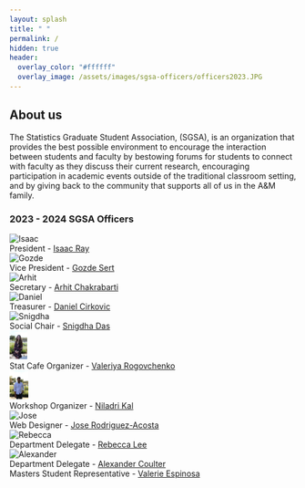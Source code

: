 ```yaml
---
layout: splash
title: " "
permalink: /
hidden: true
header:
  overlay_color: "#ffffff"
  overlay_image: /assets/images/sgsa-officers/officers2023.JPG
---
```


## About us

The Statistics Graduate Student Association, (SGSA), is an organization that provides the best possible environment to encourage the interaction between students and faculty by bestowing forums for students to connect with faculty as they discuss their current research, encouraging participation in academic events outside of the traditional classroom setting, and by giving back to the community that supports all of us in the A&M family.

### 2023 - 2024 SGSA Officers

<img src="assets/images/sgsa-officers/individual_officers_2023/isaac_portrait.JPG" alt="Isaac" height="50"/> <br>
​President - [Isaac Ray](mailto:null@stat.tamu.edu) <br>
<img src="assets/images/sgsa-officers/individual_officers_2023/gozde_portrait.JPG" alt="Gozde" height="50"/> <br>
Vice President - [Gozde Sert](mailto:gozdesert@stat.tamu.edu) <br>
<img src="assets/images/sgsa-officers/individual_officers_2023/arhit_portrait.JPG" alt="Arhit" height="50"/> <br>
Secretary - [Arhit Chakrabarti](mailto:arhit.chakrabarti@stat.tamu.edu) <br>
<img src="assets/images/sgsa-officers/individual_officers_2023/daniel_portrait.JPG" alt="Daniel" height="50"/> <br>
Treasurer - [Daniel Cirkovic](mailto:cirkovd@stat.tamu.edu) <br>
<img src="assets/images/sgsa-officers/individual_officers_2023/snigdha_portrait.JPG" alt="Snigdha" height="50"/> <br>
Social Chair - [Snigdha Das](mailto:snigdha@stat.tamu.edu) <br>
<img src="assets/images/sgsa-officers/individual_officers_2023/Valeriya_portrait.JPG" alt="Valeriya" height="50"/> <br>
Stat Cafe Organizer - [Valeriya Rogovchenko](mailto:varogovchenko@tamu.edu) <br>
<img src="assets/images/sgsa-officers/individual_officers_2023/niladri_portrait.JPG" alt="Niladri" height="50"/> <br>
Workshop Organizer - [Niladri Kal](mailto:niladrik@tamu.edu) <br>
<img src="assets/images/sgsa-officers/individual_officers_2023/jose_portrait.JPG" alt="Jose" height="50"/> <br>
Web Designer - [Jose Rodriguez-Acosta](mailto:jeroda7105@tamu.edu) <br>
<img src="assets/images/sgsa-officers/individual_officers_2023/rebecca_portrait.JPG" alt="Rebecca" height="50"/> <br>
Department Delegate - [Rebecca Lee](mailto:llrebecca21@stat.tamu.edu) <br>
<img src="assets/images/sgsa-officers/individual_officers_2023/alexander_portrait.JPG" alt="Alexander" height="50"/> <br>
Department Delegate - [Alexander Coulter](mailto:coultera@stat.tamu.edu) <br>
Masters Student Representative - [Valerie Espinosa](mailto:vne@tamu.edu) <br>

